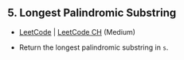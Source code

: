 ## 5. Longest Palindromic Substring

-  [LeetCode](https://leetcode.com/problems/longest-palindromic-substring/) | [LeetCode CH](https://leetcode.cn/problems/longest-palindromic-substring/) (Medium)

-   Return the longest palindromic substring in `s`.
